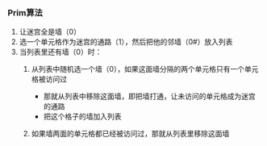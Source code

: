 ### Prim算法

1. 让迷宫全是墙（0）
2. 选一个单元格作为迷宫的通路（1），然后把他的邻墙（0#）放入列表
3. 当列表里还有墙（0）时：
	1. 从列表中随机选一个墙（0），如果这面墙分隔的两个单元格只有一个单元格被访问过
   
        * 那就从列表中移除这面墙，即把墙打通，让未访问的单元格成为迷宫的通路
        * 把这个格子的墙加入列表
   
   2. 如果墙两面的单元格都已经被访问过，那就从列表里移除这面墙

